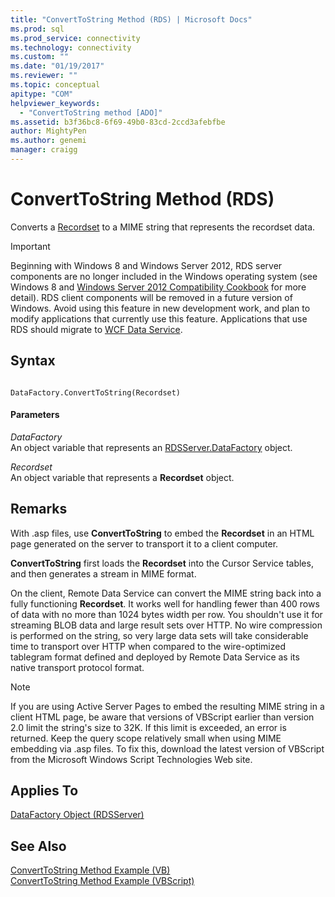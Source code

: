 ```yaml
---
title: "ConvertToString Method (RDS) | Microsoft Docs"
ms.prod: sql
ms.prod_service: connectivity
ms.technology: connectivity
ms.custom: ""
ms.date: "01/19/2017"
ms.reviewer: ""
ms.topic: conceptual
apitype: "COM"
helpviewer_keywords: 
  - "ConvertToString method [ADO]"
ms.assetid: b3f36bc8-6f69-49b0-83cd-2ccd3afebfbe
author: MightyPen
ms.author: genemi
manager: craigg
---
```

# ConvertToString Method (RDS)
Converts a [Recordset](../../../ado/reference/ado-api/recordset-object-ado.md) to a MIME string that represents the recordset data.  
  
> [!IMPORTANT]
>  Beginning with Windows 8 and Windows Server 2012, RDS server components are no longer included in the Windows operating system (see Windows 8 and [Windows Server 2012 Compatibility Cookbook](https://www.microsoft.com/en-us/download/details.aspx?id=27416) for more detail). RDS client components will be removed in a future version of Windows. Avoid using this feature in new development work, and plan to modify applications that currently use this feature. Applications that use RDS should migrate to [WCF Data Service](http://go.microsoft.com/fwlink/?LinkId=199565).  
  
## Syntax  
  
```  
  
DataFactory.ConvertToString(Recordset)  
```  
  
#### Parameters  
 *DataFactory*  
 An object variable that represents an [RDSServer.DataFactory](../../../ado/reference/rds-api/datafactory-object-rdsserver.md) object.  
  
 *Recordset*  
 An object variable that represents a **Recordset** object.  
  
## Remarks  
 With .asp files, use **ConvertToString** to embed the **Recordset** in an HTML page generated on the server to transport it to a client computer.  
  
 **ConvertToString** first loads the **Recordset** into the Cursor Service tables, and then generates a stream in MIME format.  
  
 On the client, Remote Data Service can convert the MIME string back into a fully functioning **Recordset**. It works well for handling fewer than 400 rows of data with no more than 1024 bytes width per row. You shouldn't use it for streaming BLOB data and large result sets over HTTP. No wire compression is performed on the string, so very large data sets will take considerable time to transport over HTTP when compared to the wire-optimized tablegram format defined and deployed by Remote Data Service as its native transport protocol format.  
  
> [!NOTE]
>  If you are using Active Server Pages to embed the resulting MIME string in a client HTML page, be aware that versions of VBScript earlier than version 2.0 limit the string's size to 32K. If this limit is exceeded, an error is returned. Keep the query scope relatively small when using MIME embedding via .asp files. To fix this, download the latest version of VBScript from the Microsoft Windows Script Technologies Web site.  
  
## Applies To  
 [DataFactory Object (RDSServer)](../../../ado/reference/rds-api/datafactory-object-rdsserver.md)  
  
## See Also  
 [ConvertToString Method Example (VB)](../../../ado/reference/ado-api/converttostring-method-example-vb.md)   
 [ConvertToString Method Example (VBScript)](../../../ado/reference/rds-api/converttostring-method-example-vbscript.md)


